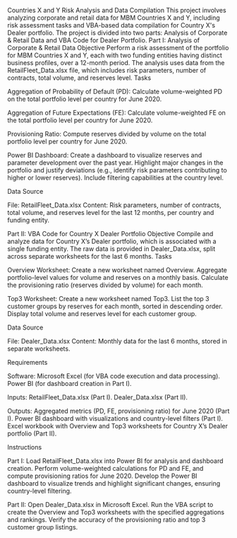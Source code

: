 Countries X and Y Risk Analysis and Data Compilation
This project involves analyzing corporate and retail data for MBM Countries X and Y, including risk assessment tasks and VBA-based data compilation for Country X's Dealer portfolio. The project is divided into two parts: Analysis of Corporate & Retail Data and VBA Code for Dealer Portfolio.
Part I: Analysis of Corporate & Retail Data
Objective
Perform a risk assessment of the portfolio for MBM Countries X and Y, each with two funding entities having distinct business profiles, over a 12-month period. The analysis uses data from the RetailFleet_Data.xlsx file, which includes risk parameters, number of contracts, total volume, and reserves level.
Tasks

Aggregation of Probability of Default (PD):
Calculate volume-weighted PD on the total portfolio level per country for June 2020.

Aggregation of Future Expectations (FE):
Calculate volume-weighted FE on the total portfolio level per country for June 2020.

Provisioning Ratio:
Compute reserves divided by volume on the total portfolio level per country for June 2020.

Power BI Dashboard:
Create a dashboard to visualize reserves and parameter development over the past year.
Highlight major changes in the portfolio and justify deviations (e.g., identify risk parameters contributing to higher or lower reserves).
Include filtering capabilities at the country level.

Data Source

File: RetailFleet_Data.xlsx
Content: Risk parameters, number of contracts, total volume, and reserves level for the last 12 months, per country and funding entity.

Part II: VBA Code for Country X Dealer Portfolio
Objective
Compile and analyze data for Country X’s Dealer portfolio, which is associated with a single funding entity. The raw data is provided in Dealer_Data.xlsx, split across separate worksheets for the last 6 months.
Tasks

Overview Worksheet:
Create a new worksheet named Overview.
Aggregate portfolio-level values for volume and reserves on a monthly basis.
Calculate the provisioning ratio (reserves divided by volume) for each month.


Top3 Worksheet:
Create a new worksheet named Top3.
List the top 3 customer groups by reserves for each month, sorted in descending order.
Display total volume and reserves level for each customer group.



Data Source

File: Dealer_Data.xlsx
Content: Monthly data for the last 6 months, stored in separate worksheets.

Requirements

Software:
Microsoft Excel (for VBA code execution and data processing).
Power BI (for dashboard creation in Part I).


Inputs:
RetailFleet_Data.xlsx (Part I).
Dealer_Data.xlsx (Part II).

Outputs:
Aggregated metrics (PD, FE, provisioning ratio) for June 2020 (Part I).
Power BI dashboard with visualizations and country-level filters (Part I).
Excel workbook with Overview and Top3 worksheets for Country X’s Dealer portfolio (Part II).

Instructions

Part I:
Load RetailFleet_Data.xlsx into Power BI for analysis and dashboard creation.
Perform volume-weighted calculations for PD and FE, and compute provisioning ratios for June 2020.
Develop the Power BI dashboard to visualize trends and highlight significant changes, ensuring country-level filtering.

Part II:
Open Dealer_Data.xlsx in Microsoft Excel.
Run the VBA script to create the Overview and Top3 worksheets with the specified aggregations and rankings.
Verify the accuracy of the provisioning ratio and top 3 customer group listings.

